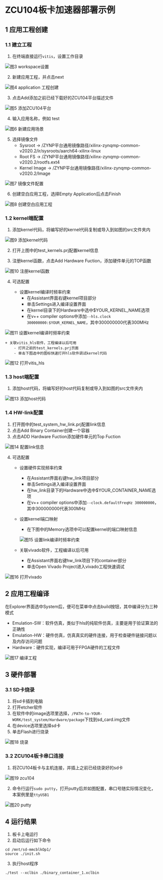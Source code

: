 # ZCU104板卡加速器部署示例

## 1 应用工程创建

### 1.1 建立工程
1. 在终端直接运行`vitis`，设置工作目录

![图3 workspace设置](../img/workspace.jpg)

2. 新建应用工程，并点击next

![图4 application 工程创建](../img/creat_app_prj.jpg)

3. 点击Add添加之前已经下载好的ZCU104平台描述文件

![图5 添加ZCU104平台](../img/add_zcu104.jpg)

4. 输入应用名称，例如 test

![图6 新建应用场景](../img/app_prj.jpg)

5. 选择镜像文件
	+ Sysroot 		-> /ZYNP平台通用镜像路径/xilinx-zynqmp-common-v2020.2/ir/sysroots/aarch64-xilinx-linux
	+ Root FS 		-> /ZYNP平台通用镜像路径/xilinx-zynqmp-common-v2020.2/rootfs.ext4
	+ Kernel Image 	-> /ZYNP平台通用镜像路径/xilinx-zynqmp-common-v2020.2/Image

![图7 镜像文件配置](../img/sysroot.jpg)

6. 创建空白应用工程，选择Empty Application后点击Finish

![图8 创建空白应用工程](../img/empty_app.jpg)

### 1.2 kernel端配置

1. 添加kernel代码，将编写好的kernel代码复制或导入到如图的src文件夹内

![图9 添加kernel代码](../img/kernel_code.jpg)

2. 打开上图中的test_kernels.prj配置kernel信息

3. 注册kernel函数，点击Add Hardware Fuction，添加硬件单元的TOP函数

![图10 注册kernel函数](../img/add_kernel_func.png)

4. 可选配置

	+ 设置kernel编译时频率约束
		- 在Assistant界面右键kernel项目部分
		- 单击Settings进入编译设置界面
		- 在kernel目录下的Hardware中选中$YOUR_KERNEL_NAME选项
		- 在v++ compiler options中添加`--hls.clock 300000000:$YOUR_KERNEL_NAME`，其中300000000代表300MHz

![图11 设置kernel编译时频率约束](../img/kernel_setting.png)

	+ 关联vitis_hls软件，工程编译以后可用
		- 打开之前的test_kernels.prj页面
		- 单击下图选中的图标快速打开hls软件调试kernel代码

![图12 打开vitis_hls](../img/kernel_vitis_hls.png)

### 1.3 host端配置

1. 添加host代码，将编写好的host代码复制或导入到如图的src文件夹内

![图13 添加host代码](../img/host_code.jpg)

### 1.4 HW-link配置

1. 打开图中的test_system_hw_link.prj配置link信息
2. 点击Add Binary Container创建一个容器
3. 点击ADD Hardware Fuction添加硬件单元的Top Fuction

![图14 配置link信息](../img/link.png)

4. 可选配置

	+ 设置硬件实现频率约束
		- 在Assistant界面右键hw_link项目部分
		- 单击Settings进入编译设置界面
		- 在hw_link目录下的Hardware中选中$YOUR_CONTAINER_NAME选项
		- 在v++ compiler options中添加`--clock.defaultFreqHz 300000000`，其中300000000代表300MHz

	+ 设置kernel端口映射
		- 在下图中的Memory选项中可以配置kernel的端口映射信息

        ![图15 设置link编译时频率约束](../img/link_setting.png)
        
	+ 关联vivado软件，工程编译以后可用
		- 在Assistant界面右键hw_link项目下的container部分
		- 单击Open Vivado Project进入vivado工程快速调试
		
![图16 打开vivado](../img/link_vivado.jpg)

## 2 应用工程编译

在Explorer界面选中System后，便可在菜单中点击build按钮，其中编译分为三种模式
+ Emulation-SW：软件仿真，类似于hls的纯软件仿真，主要是用于验证算法的正确性
+ Emulation-HW：硬件仿真，仿真真实的硬件连接，用于检查硬件链接问题以及内存访问问题
+ Hardware：硬件实现，编译可用于FPGA硬件的工程文件

![图17 编译工程](../img/build.jpg)

## 3 硬件部署

### 3.1 SD卡烧录

1. 将sd卡插到电脑
2. 打开etcher软件
3. 在软件中的image选项里选择，`/PATH-to-YOUR-WORK/test_system/Hardware/package`下找到sd_card.img文件
4. 在device选项里选择sd卡
5. 单击Flash进行烧录

![图18 烧录](../img/image2sd.png)

### 3.2 ZCU104板卡串口连接

1. 将ZCU104板卡与主机连接，并插上之前已经烧录好的sd卡

![图19 zcu104](../img/zcu104.jpg)

2. 命令行运行`sudo putty`，打开putty后并如图配置，串口号随实际情况变化，本案例里是`ttyUSB1`

![图20 putty](../img/putty.png)

## 4 运行结果

1. 板卡上电运行
2. 启动后运行如下命令

```
cd /mnt/sd-mmcblkOp1/
source ./init.sh
```

3. 执行host程序

```
./test --xclbin ./binary_container_1.xclbin
```